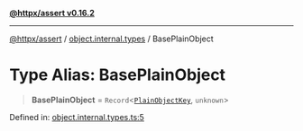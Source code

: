 [**@httpx/assert v0.16.2**](../../README.md)

***

[@httpx/assert](../../README.md) / [object.internal.types](../README.md) / BasePlainObject

# Type Alias: BasePlainObject

> **BasePlainObject** = `Record`\<[`PlainObjectKey`](PlainObjectKey.md), `unknown`\>

Defined in: [object.internal.types.ts:5](https://github.com/belgattitude/httpx/blob/4dae8c09c15139f4a822e2110336093570f143a3/packages/assert/src/object.internal.types.ts#L5)
